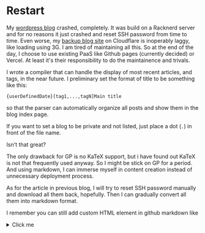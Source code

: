 # Restart
My [wordpress blog](https://blog.zhoulingyu.net) crashed, completely. It was build on a Racknerd server and for no reasons it just crashed and reset SSH password from time to time. Even worse, my [backup blog site](https://cfblog.xoysroam.workers.dev/) on Cloudflare is inoperably laggy, like loading using 3G. I am tired of maintaining all this. So at the end of the day, I choose to use existing PaaS like Github pages (currently decided) or Vercel. At least it's their responsibility to do the maintainence and trivals. 

I wrote a compiler that can handle the display of most recent articles, and tags, in the near future. I preliminary set the format of title to be something like this:
```
{userDefinedDate}[tag1,...,tagN]Main title
``` 

so that the parser can automatically organize all posts and show them in the blog index page. 

If you want to set a blog to be private and not listed, just place a dot (`.`) in front of the file name.

Isn't that great? 

The only drawback for GP is no KaTeX support, but i have found out KaTeX is not that frequently used anyway. So I might be stick on GP for a period. And using markdown, I can immerse myself in content creation instead of unnecessary deployment process.

As for the article in previous blog, I will try to reset SSH password manually and download all them back, hopefully. Then I can gradually convert all them into markdown format.

I remember you can still add custom HTML element in github markdown like

<details>
<summary>
Click me
</summary>
This is an accordian.
</details>

<script src="index.js"></script>
 <script src="https://f.zly.vg/css/changeFont.js"></script>